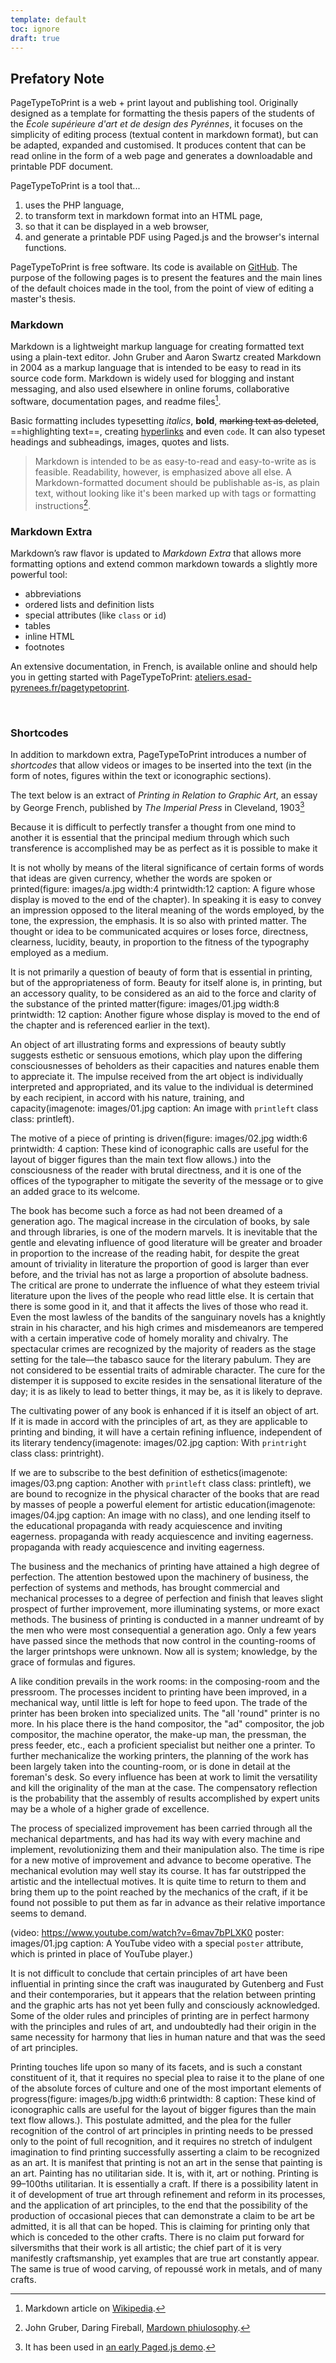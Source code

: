 ```yaml
---
template: default
toc: ignore
draft: true
---
```

## Prefatory Note

PageTypeToPrint is a web + print layout and publishing tool. Originally designed as a template for formatting the thesis papers of the students of the _École supérieure d'art et de design des Pyrénnes_, it focuses on the simplicity of editing process (textual content in markdown format), but can be adapted, expanded and customised. It produces content that can be read online in the form of a web page and generates a downloadable and printable PDF document.

PageTypeToPrint is a tool that...

1. uses the PHP language,
2. to transform text in markdown format into an HTML page,
3. so that it can be displayed in a web browser,
4. and generate a printable PDF using Paged.js and the browser's internal functions.

PageTypeToPrint is free software. Its code is available on [GitHub](https://github.com/esadpyrenees/PageTypeToPrint). The purpose of the following pages is to present the features and the main lines of the default choices made in the tool, from the point of view of editing a master's thesis.


### Markdown

Markdown is a lightweight markup language for creating formatted text using a plain-text editor. John Gruber and Aaron Swartz created Markdown in 2004 as a markup language that is intended to be easy to read in its source code form. Markdown is widely used for blogging and instant messaging, and also used elsewhere in online forums, collaborative software, documentation pages, and readme files[^note1].



Basic formatting includes typesetting _italics_, **bold**, ~~marking text as deleted~~, ==highlighting text==, creating [hyperlinks](http://wikipedia.org) and even `code`. It can also typeset headings and subheadings, images, quotes and lists.

> Markdown is intended to be as easy-to-read and easy-to-write as is feasible. Readability, however, is emphasized above all else. A Markdown-formatted document should be publishable as-is, as plain text, without looking like it's been marked up with tags or formatting instructions[^note2].



### Markdown Extra

Markdown’s raw flavor is updated to _Markdown Extra_ that allows more formatting options and extend common markdown towards a slightly more powerful tool:

- abbreviations
- ordered lists and definition lists
- special attributes (like `class` or `id`)
- tables
- inline HTML
- footnotes

An extensive documentation, in French, is available online and should help you in getting started with PageTypeToPrint: [ateliers.esad-pyrenees.fr/pagetypetoprint](https://ateliers.esad-pyrenees.fr/pagetypetoprint/).

<br class="breakpage">

### Shortcodes

In addition to markdown extra, PageTypeToPrint introduces a number of _shortcodes_ that allow videos or images to be inserted into the text (in the form of notes, figures within the text or iconographic sections).

The text below is an extract of _Printing in Relation to Graphic Art_, an essay by George French, published by _The Imperial Press_ in Cleveland, 1903[^note3]

Because it is difficult to perfectly transfer a thought from one mind to another it is essential that the principal medium through which such transference is accomplished may be as perfect as it is possible to make it

It is not wholly by means of the literal significance of certain forms of words that ideas are given currency, whether the words are spoken or printed(figure: images/a.jpg width:4 printwidth:12 caption: A figure whose display is moved to the end of the chapter). In speaking it is easy to convey an impression opposed to the literal meaning of the words employed, by the tone, the expression, the emphasis. It is so also with printed matter. The thought or idea to be communicated acquires or loses force, directness, clearness, lucidity, beauty, in proportion to the fitness of the typography employed as a medium.

It is not primarily a question of beauty of form that is essential in printing, but of the appropriateness of form. Beauty for itself alone is, in printing, but an accessory quality, to be considered as an aid to the force and clarity of the substance of the printed matter(figure: images/01.jpg width:8 printwidth: 12 caption: Another figure whose display is moved to the end of the chapter and is referenced earlier in the text).

An object of art illustrating forms and expressions of beauty subtly suggests esthetic or sensuous emotions, which play upon the differing consciousnesses of beholders as their capacities and natures enable them to appreciate it. The impulse received from the art object is individually interpreted and appropriated, and its value to the individual is determined by each recipient, in accord with his nature, training, and capacity(imagenote: images/01.jpg caption: An image with `printleft` class class: printleft). 

The motive of a piece of printing is driven(figure: images/02.jpg width:6 printwidth: 4 caption: These kind of iconographic calls are useful for the layout of bigger figures than the main text flow allows.) into the consciousness of the reader with brutal directness, and it is one of the offices of the typographer to mitigate the severity of the message or to give an added grace to its welcome.

The book has become such a force as had not been dreamed of a generation ago. The magical increase in the circulation of books, by sale and through libraries, is one of the modern marvels. It is inevitable that the gentle and elevating influence of good literature will be greater and broader in proportion to the increase of the reading habit, for despite the great amount of triviality in literature the proportion of good is larger than ever before, and the trivial has not as large a proportion of absolute badness. The critical are prone to underrate the influence of what they esteem trivial literature upon the lives of the people who read little else. It is certain that there is some good in it, and that it affects the lives of those who read it. Even the most lawless of the bandits of the sanguinary novels has a knightly strain in his character, and his high crimes and misdemeanors are tempered with a certain imperative code of homely morality and chivalry. The spectacular crimes are recognized by the majority of readers as the stage setting for the tale—the tabasco sauce for the literary pabulum. They are not considered to be essential traits of admirable character. The cure for the distemper it is supposed to excite resides in the sensational literature of the day; it is as likely to lead to better things, it may be, as it is likely to deprave.

The cultivating power of any book is enhanced if it is itself an object of art. If it is made in accord with the principles of art, as they are applicable to printing and binding, it will have a certain refining influence, independent of its literary tendency(imagenote: images/02.jpg caption: With `printright` class class: printright).

If we are to subscribe to the best definition of esthetics(imagenote: images/03.png caption: Another with `printleft` class class: printleft), we are bound to recognize in the physical character of the books that are read by masses of people a powerful element for artistic education(imagenote: images/04.jpg caption: An image with no class), and one lending itself to the educational propaganda with ready acquiescence and inviting eagerness. propaganda with ready acquiescence and inviting eagerness. propaganda with ready acquiescence and inviting eagerness.

The business and the mechanics of printing have attained a high degree of perfection. The attention bestowed upon the machinery of business, the perfection of systems and methods, has brought commercial and mechanical processes to a degree of perfection and finish that leaves slight prospect of further improvement, more illuminating systems, or more exact methods. The business of printing is conducted in a manner undreamt of by the men who were most consequential a generation ago. Only a few years have passed since the methods that now control in the counting-rooms of the larger printshops were unknown. Now all is system; knowledge, by the grace of formulas and figures.

A like condition prevails in the work rooms: in the composing-room and the pressroom. The processes incident to printing have been improved, in a mechanical way, until little is left for hope to feed upon. The trade of the printer has been broken into specialized units. The "all 'round" printer is no more. In his place there is the hand compositor, the "ad" compositor, the job compositor, the machine operator, the make-up man, the pressman, the press feeder, etc., each a proficient specialist but neither one a printer. To further mechanicalize the working printers, the planning of the work has been largely taken into the counting-room, or is done in detail at the foreman's desk. So every influence has been at work to limit the versatility and kill the originality of the man at the case. The compensatory reflection is the probability that the assembly of results accomplished by expert units may be a whole of a higher grade of excellence.

The process of specialized improvement has been carried through all the mechanical departments, and has had its way with every machine and implement, revolutionizing them and their manipulation also. The time is ripe for a new motive of improvement and advance to become operative. The mechanical evolution may well stay its course. It has far outstripped the artistic and the intellectual motives. It is quite time to return to them and bring them up to the point reached by the mechanics of the craft, if it be found not possible to put them as far in advance as their relative importance seems to demand.

(video: https://www.youtube.com/watch?v=6mav7bPLXK0 poster: images/01.jpg caption: A YouTube video with a special `poster` attribute, which is printed in place of YouTube player.)

It is not difficult to conclude that certain principles of art have been influential in printing since the craft was inaugurated by Gutenberg and Fust and their contemporaries, but it appears that the relation between printing and the graphic arts has not yet been fully and consciously acknowledged. Some of the older rules and principles of printing are in perfect harmony with the principles and rules of art, and undoubtedly had their origin in the same necessity for harmony that lies in human nature and that was the seed of art principles.

Printing touches life upon so many of its facets, and is such a constant constituent of it, that it requires no special plea to raise it to the plane of one of the absolute forces of culture and one of the most important elements of progress(figure: images/b.jpg width:6 printwidth: 8 caption: These kind of iconographic calls are useful for the layout of bigger figures than the main text flow allows.). This postulate admitted, and the plea for the fuller recognition of the control of art principles in printing needs to be pressed only to the point of full recognition, and it requires no stretch of indulgent imagination to find printing successfully asserting a claim to be recognized as an art. It is manifest that printing is not an art in the sense that painting is an art. Painting has no utilitarian side. It is, with it, art or nothing. Printing is 99–100ths utilitarian. It is essentially a craft. If there is a possibility latent in it of development of true art through refinement and reform in its processes, and the application of art principles, to the end that the possibility of the production of occasional pieces that can demonstrate a claim to be art be admitted, it is all that can be hoped. This is claiming for printing only that which is conceded to the other crafts. There is no claim put forward for silversmiths that their work is all artistic; the chief part of it is very manifestly craftsmanship, yet examples that are true art constantly appear. The same is true of wood carving, of repoussé work in metals, and of many crafts. 





[^note1]: Markdown article on [Wikipedia](https://en.wikipedia.org/wiki/Markdown).

[^note2]: John Gruber, Daring Fireball, [Mardown phiulosophy](https://daringfireball.net/projects/markdown/syntax#philosophy).

[^note3]: It has been used in [an early Paged.js demo](https://gitlab.coko.foundation/pagedjs/samples/printinginrelationtographicart/-/tree/master).
